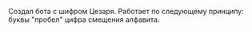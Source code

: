 Создал бота с шифром Цезаря. Работает по следующему принципу: буквы "пробел" цифра смещения алфавита.